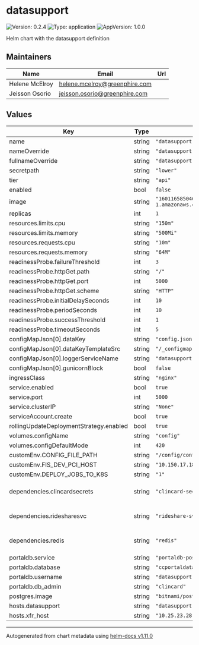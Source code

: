 # datasupport

![Version: 0.2.4](https://img.shields.io/badge/Version-0.2.4-informational?style=flat-square) ![Type: application](https://img.shields.io/badge/Type-application-informational?style=flat-square) ![AppVersion: 1.0.0](https://img.shields.io/badge/AppVersion-1.0.0-informational?style=flat-square)

Helm chart with the datasupport definition

## Maintainers

| Name | Email | Url |
| ---- | ------ | --- |
| Helene McElroy | <helene.mcelroy@greenphire.com> |  |
| Jeisson Osorio | <jeisson.osorio@greenphire.com> |  |

## Values

| Key | Type | Default | Description |
|-----|------|---------|-------------|
| name | string | `"datasupport"` |  |
| nameOverride | string | `"datasupport"` |  |
| fullnameOverride | string | `"datasupport"` |  |
| secretpath | string | `"lower"` |  |
| tier | string | `"api"` |  |
| enabled | bool | `false` |  |
| image | string | `"160116585046.dkr.ecr.us-east-1.amazonaws.com/clincard/datasupport:0.5.1"` |  |
| replicas | int | `1` |  |
| resources.limits.cpu | string | `"150m"` |  |
| resources.limits.memory | string | `"500Mi"` |  |
| resources.requests.cpu | string | `"10m"` |  |
| resources.requests.memory | string | `"64M"` |  |
| readinessProbe.failureThreshold | int | `3` |  |
| readinessProbe.httpGet.path | string | `"/"` |  |
| readinessProbe.httpGet.port | int | `5000` |  |
| readinessProbe.httpGet.scheme | string | `"HTTP"` |  |
| readinessProbe.initialDelaySeconds | int | `10` |  |
| readinessProbe.periodSeconds | int | `10` |  |
| readinessProbe.successThreshold | int | `1` |  |
| readinessProbe.timeoutSeconds | int | `5` |  |
| configMapJson[0].dataKey | string | `"config.json"` |  |
| configMapJson[0].dataKeyTemplateSrc | string | `"/_configmap.json.tpl"` |  |
| configMapJson[0].loggerServiceName | string | `"datasupport"` |  |
| configMapJson[0].gunicornBlock | bool | `false` |  |
| ingressClass | string | `"nginx"` |  |
| service.enabled | bool | `true` |  |
| service.port | int | `5000` |  |
| service.clusterIP | string | `"None"` |  |
| serviceAccount.create | bool | `true` |  |
| rollingUpdateDeploymentStrategy.enabled | bool | `true` |  |
| volumes.configName | string | `"config"` |  |
| volumes.configDefaultMode | int | `420` |  |
| customEnv.CONFIG_FILE_PATH | string | `"/config/config.json"` |  |
| customEnv.FIS_DEV_PCI_HOST | string | `"10.150.17.181"` |  |
| customEnv.DEPLOY_JOBS_TO_K8S | string | `"1"` |  |
| dependencies.clincardsecrets | string | `"clincard-secret"` | Secrets dependency [clincard](https://github.com/Greenphire/clincard-config/tree/uat/charts/clincard) |
| dependencies.ridesharesvc | string | `"rideshare-svc"` | Service dependency [rideshare](https://github.com/Greenphire/clincard-config/tree/uat/charts/clincard/subcharts/rideshare) |
| dependencies.redis | string | `"redis"` | Service dependency [redis](https://github.com/Greenphire/clincard-config/tree/uat/) |
| portaldb.service | string | `"portaldb-postgres"` |  |
| portaldb.database | string | `"ccportaldatabase"` |  |
| portaldb.username | string | `"datasupport"` |  |
| portaldb.db_admin | string | `"clincard"` |  |
| postgres.image | string | `"bitnami/postgresql:11.6.0-debian-9-r0"` |  |
| hosts.datasupport | string | `"datasupport.clincard.com"` |  |
| hosts.xfr_host | string | `"10.25.23.28"` |  |

----------------------------------------------
Autogenerated from chart metadata using [helm-docs v1.11.0](https://github.com/norwoodj/helm-docs/releases/v1.11.0)
